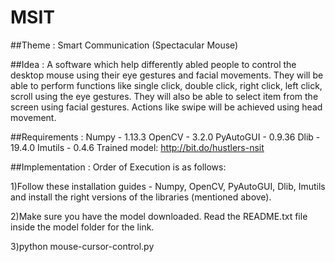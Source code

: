 # MSIT

##Theme : Smart Communication (Spectacular Mouse)

##Idea : A software which help differently abled people to control the desktop mouse using their eye gestures and facial movements. 
They will be able to perform functions like single click, double click, right click, left click, scroll using the eye gestures. 
They will also be able to select item from the screen using facial gestures. Actions like swipe will be achieved using head movement.

##Requirements : 
Numpy - 1.13.3
OpenCV - 3.2.0
PyAutoGUI - 0.9.36
Dlib - 19.4.0
Imutils - 0.4.6
Trained model: http://bit.do/hustlers-nsit

##Implementation :
Order of Execution is as follows:

1)Follow these installation guides - Numpy, OpenCV, PyAutoGUI, Dlib, Imutils and install the right versions of the libraries (mentioned above).

2)Make sure you have the model downloaded. Read the README.txt file inside the model folder for the link.

3)python mouse-cursor-control.py
